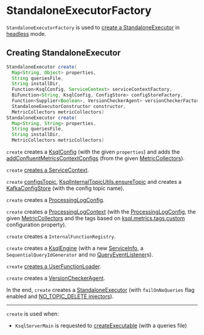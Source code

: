 # StandaloneExecutorFactory

`StandaloneExecutorFactory` is used to [create a StandaloneExecutor](#create) in [headless](index.md) mode.

## <span id="create"> Creating StandaloneExecutor

```java
StandaloneExecutor create(
  Map<String, Object> properties,
  String queriesFile,
  String installDir,
  Function<KsqlConfig, ServiceContext> serviceContextFactory,
  BiFunction<String, KsqlConfig, ConfigStore> configStoreFactory,
  Function<Supplier<Boolean>, VersionCheckerAgent> versionCheckerFactory,
  StandaloneExecutorConstructor constructor,
  MetricCollectors metricCollectors)
StandaloneExecutor create(
  Map<String, String> properties,
  String queriesFile,
  String installDir,
  MetricCollectors metricCollectors)
```

`create` creates a [KsqlConfig](../KsqlConfig.md) (with the given `properties`) and adds the [addConfluentMetricsContextConfigs](../metrics/MetricCollectors.md#addConfluentMetricsContextConfigs) (from the given [MetricCollectors](../metrics/MetricCollectors.md)).

`create` [creates a ServiceContext](../ServiceContextFactory.md#create).

`create` [configsTopic](../rest/ReservedInternalTopics.md#configsTopic), [KsqlInternalTopicUtils.ensureTopic](../KsqlInternalTopicUtils.md#ensureTopic) and creates a [KafkaConfigStore](KafkaConfigStore.md) (with the config topic name).

`create` creates a [ProcessingLogConfig](../monitoring/ProcessingLogConfig.md).

`create` creates a [ProcessingLogContext](../monitoring/ProcessingLogContext.md#create) (with the [ProcessingLogConfig](../monitoring/ProcessingLogConfig.md), the given [MetricCollectors](../metrics/MetricCollectors.md) and the tags based on [ksql.metrics.tags.custom](../KsqlConfig.md#KSQL_CUSTOM_METRICS_TAGS) configuration property).

`create` creates a `InternalFunctionRegistry`.

`create` creates a [KsqlEngine](../KsqlEngine.md) (with a new [ServiceInfo](../ServiceInfo.md#create), a `SequentialQueryIdGenerator` and no [QueryEventListener](../QueryEventListener.md)s).

`create` [creates a UserFunctionLoader](../UserFunctionLoader.md#newInstance).

`create` creates a [VersionCheckerAgent](../VersionCheckerAgent.md).

In the end, `create` creates a [StandaloneExecutor](StandaloneExecutor.md) (with `failOnNoQueries` flag enabled and [NO_TOPIC_DELETE injectors](../Injectors.md#NO_TOPIC_DELETE)).

---

`create` is used when:

* `KsqlServerMain` is requested to [createExecutable](../rest/KsqlServerMain.md#createExecutable) (with a queries file)
